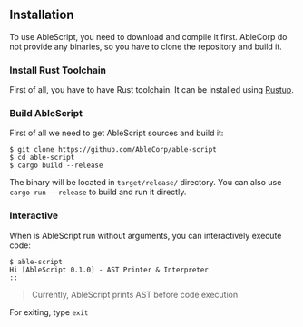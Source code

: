 ## Installation
To use AbleScript, you need to download and compile it first. AbleCorp do not provide any binaries, so you have to clone the repository and build it.

### Install Rust Toolchain
First of all, you have to have Rust toolchain. It can be installed using [Rustup](https://rustup.rs).

### Build AbleScript
First of all we need to get AbleScript sources and build it:
```console
$ git clone https://github.com/AbleCorp/able-script
$ cd able-script
$ cargo build --release
```
The binary will be located in `target/release/` directory. You can also use `cargo run --release` to build and run it directly.

### Interactive
When is AbleScript run without arguments, you can interactively execute code:
```console
$ able-script
Hi [AbleScript 0.1.0] - AST Printer & Interpreter
:: 
```

> Currently, AbleScript prints AST before code execution

For exiting, type `exit`